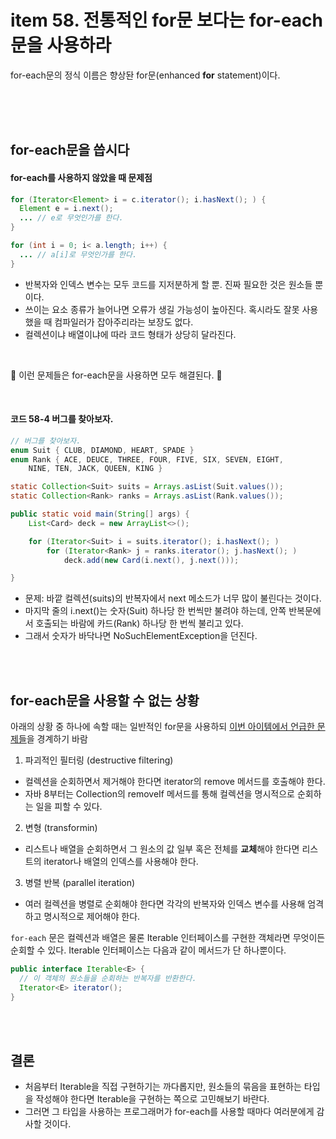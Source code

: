 # item 58. 전통적인 for문 보다는 for-each문을 사용하라

for-each문의 정식 이름은 향상돤 for문(enhanced **for** statement)이다.

<br><br><br>


## for-each문을 씁시다

#### for-each를 사용하지 않았을 때 문제점
``` java
for (Iterator<Element> i = c.iterator(); i.hasNext(); ) {
  Element e = i.next();
  ... // e로 무엇인가를 한다.
}

for (int i = 0; i< a.length; i++) {
  ... // a[i]로 무엇인가를 한다.
}
```
- 반복자와 인덱스 변수는 모두 코드를 지저분하게 할 뿐. 진짜 필요한 것은 원소들 뿐이다.
- 쓰이는 요소 종류가 늘어나면 오류가 생길 가능성이 높아진다. 혹시라도 잘못 사용했을 때 컴파일러가 잡아주리라는 보장도 없다.
- 컬렉션이냐 배열이냐에 따라 코드 형태가 상당히 달라진다.

<br>

:high_brightness: 이런 문제들은 for-each문을 사용하면 모두 해결된다. :high_brightness:

<br>

#### 코드 58-4 버그를 찾아보자.
``` java
// 버그를 찾아보자.
enum Suit { CLUB, DIAMOND, HEART, SPADE }
enum Rank { ACE, DEUCE, THREE, FOUR, FIVE, SIX, SEVEN, EIGHT,
    NINE, TEN, JACK, QUEEN, KING }

static Collection<Suit> suits = Arrays.asList(Suit.values());
static Collection<Rank> ranks = Arrays.asList(Rank.values());

public static void main(String[] args) {
    List<Card> deck = new ArrayList<>();

    for (Iterator<Suit> i = suits.iterator(); i.hasNext(); )
        for (Iterator<Rank> j = ranks.iterator(); j.hasNext(); )
            deck.add(new Card(i.next(), j.next()));

}
```
* 문제: 바깥 컬렉션(suits)의 반복자에서 next 메소드가 너무 많이 불린다는 것이다.
* 마지막 줄의 i.next()는 숫자(Suit) 하나당 한 번씩만 불려야 하는데, 안쪽 반복문에서 호출되는 바람에 카드(Rank) 하나당 한 번씩 불리고 있다.
* 그래서 숫자가 바닥나면 NoSuchElementException을 던진다.



<br><br>

## for-each문을 사용할 수 없는 상황
아래의 상황 중 하나에 속할 때는 일반적인 for문을 사용하되 [이번 아이템에서 언급한 문제들](#for-each를-사용하지-않았을-때-문제점)을 경계하기 바람

1. 파괴적인 필터링 (destructive filtering)
  - 컬렉션을 순회하면서 제거해야 한다면 iterator의 remove 메서드를 호출해야 한다.
  - 자바 8부터는 Collection의 removeIf 메서드를 통해 컬렉션을 명시적으로 순회하는 일을 피할 수 있다.
2. 변형 (transformin)
  - 리스트나 배열을 순회하면서 그 원소의 값 일부 혹은 전체를 **교체**해야 한다면 리스트의 iterator나 배열의 인덱스를 사용해야 한다.
3. 병렬 반복 (parallel iteration)
  - 여러 컬렉션을 병렬로 순회해야 한다면 각각의 반복자와 인덱스 변수를 사용해 엄격하고 명시적으로 제어해야 한다.


`for-each` 문은 컬렉션과 배열은 물론 Iterable 인터페이스를 구현한 객체라면 무엇이든 순회할 수 있다.
Iterable 인터페이스는 다음과 같이 메서드가 단 하나뿐이다.
``` java
public interface Iterable<E> {
  // 이 객체의 원소들을 순회하는 반복자를 반환한다.
  Iterator<E> iterator();
}
```

<br><br>

## 결론
* 처음부터 Iterable을 직접 구현하기는 까다롭지만, 원소들의 묶음을 표현하는 타입을 작성해야 한다면 Iterable을 구현하는 쪽으로 고민해보기 바란다.
* 그러면 그 타입을 사용하는 프로그래머가 for-each를 사용할 때마다 여러분에게 감사할 것이다.
